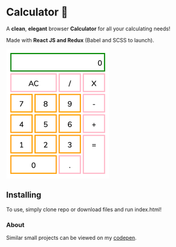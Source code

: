 # Calculator :floppy_disk:

A __clean__, __elegant__ browser __Calculator__ for all your calculating needs!

Made with __React JS and Redux__ (Babel and SCSS to launch).

![Preview of Calculator](https://github.com/NotTheBest/ReactCalculator/blob/master/Images/CalculatorPreview.png?raw=true)

## Installing

To use, simply clone repo or download files and run index.html!

### About

Similar small projects can be viewed on my [codepen](https://codepen.io/notthebest).
